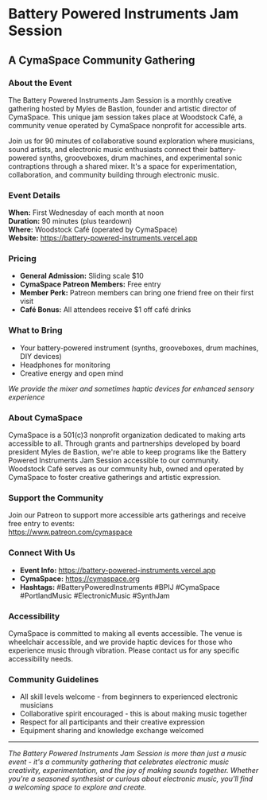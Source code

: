 # Battery Powered Instruments Jam Session

## A CymaSpace Community Gathering

### About the Event

The Battery Powered Instruments Jam Session is a monthly creative gathering hosted by Myles de Bastion, founder and artistic director of CymaSpace. This unique jam session takes place at Woodstock Café, a community venue operated by CymaSpace nonprofit for accessible arts.

Join us for 90 minutes of collaborative sound exploration where musicians, sound artists, and electronic music enthusiasts connect their battery-powered synths, grooveboxes, drum machines, and experimental sonic contraptions through a shared mixer. It's a space for experimentation, collaboration, and community building through electronic music.

### Event Details

**When:** First Wednesday of each month at noon  
**Duration:** 90 minutes (plus teardown)  
**Where:** Woodstock Café (operated by CymaSpace)  
**Website:** https://battery-powered-instruments.vercel.app

### Pricing

- **General Admission:** Sliding scale $10
- **CymaSpace Patreon Members:** Free entry
- **Member Perk:** Patreon members can bring one friend free on their first visit
- **Café Bonus:** All attendees receive $1 off café drinks

### What to Bring

- Your battery-powered instrument (synths, grooveboxes, drum machines, DIY devices)
- Headphones for monitoring
- Creative energy and open mind

*We provide the mixer and sometimes haptic devices for enhanced sensory experience*

### About CymaSpace

CymaSpace is a 501(c)3 nonprofit organization dedicated to making arts accessible to all. Through grants and partnerships developed by board president Myles de Bastion, we're able to keep programs like the Battery Powered Instruments Jam Session accessible to our community. Woodstock Café serves as our community hub, owned and operated by CymaSpace to foster creative gatherings and artistic expression.

### Support the Community

Join our Patreon to support more accessible arts gatherings and receive free entry to events:  
https://www.patreon.com/cymaspace

### Connect With Us

- **Event Info:** https://battery-powered-instruments.vercel.app
- **CymaSpace:** https://cymaspace.org
- **Hashtags:** #BatteryPoweredInstruments #BPIJ #CymaSpace #PortlandMusic #ElectronicMusic #SynthJam

### Accessibility

CymaSpace is committed to making all events accessible. The venue is wheelchair accessible, and we provide haptic devices for those who experience music through vibration. Please contact us for any specific accessibility needs.

### Community Guidelines

- All skill levels welcome - from beginners to experienced electronic musicians
- Collaborative spirit encouraged - this is about making music together
- Respect for all participants and their creative expression
- Equipment sharing and knowledge exchange welcomed

---

*The Battery Powered Instruments Jam Session is more than just a music event - it's a community gathering that celebrates electronic music creativity, experimentation, and the joy of making sounds together. Whether you're a seasoned synthesist or curious about electronic music, you'll find a welcoming space to explore and create.*